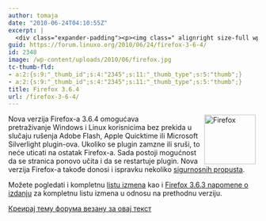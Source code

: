 ```yaml
---
author: tomaja
date: "2010-06-24T04:10:55Z"
excerpt: |
  <div class="expander-padding"><p><img class=" alignright size-full wp-image-2347" src="https://linuxo.org/wp-content/uploads/2010/06/firefox.jpg" alt="Firefox" title="Firefox" hspace="4" width="104" height="100" align="right" />Nova verzija Firefox-a&nbsp;3.6.4 omogućava pretraživanje&nbsp;Windows&nbsp;i Linux korisnicima bez prekida u slučaju&nbsp;ru&scaron;enja&nbsp;Adobe Flash, Apple Quicktime ili Microsoft Silverlight plugin-ova. Ukoliko se&nbsp;plugin zamzne ili sru&scaron;i, to neće uticati na ostatak&nbsp;Firefox-a. Sada postoji mogućnost da se stranica ponovo učita i da se restartuje plugin. Nova verzija Firefox-a&nbsp;takođe donosi i ispravku nekoliko&nbsp;<a href="http://www.mozilla.org/security/known-vulnerabilities/firefox36.html#firefox3.6.4">sigurnosnih propusta</a>.&nbsp;</p><p>Možete pogledati i kompletnu&nbsp;<a href="https://bugzilla.mozilla.org/buglist.cgi?quicksearch=ALL%20status1.9.2%3A.4-fixed">listu izmena</a>&nbsp;kao&nbsp;i&nbsp;<a href="3.6.3/releasenotes/">Firefox 3.6.3 napomene o izdanju</a> za kompletnu listu izmena u odnosu na prethodnu verziju. </p></div>
guid: https://forum.linuxo.org/2010/06/24/firefox-3-6-4/
id: 2348
image: /wp-content/uploads/2010/06/firefox.jpg
tc-thumb-fld:
- a:2:{s:9:"_thumb_id";s:4:"2345";s:11:"_thumb_type";s:5:"thumb";}
- a:2:{s:9:"_thumb_id";s:4:"2345";s:11:"_thumb_type";s:5:"thumb";}
title: Firefox 3.6.4
url: /firefox-3-6-4/
---
```

<div class="expander-padding">
  <p>
    <img class=" alignright size-full wp-image-2347" src="https://linuxo.org/wp-content/uploads/2010/06/firefox.jpg" alt="Firefox" title="Firefox" hspace="4" width="104" height="100" align="right" />Nova verzija Firefox-a&nbsp;3.6.4 omogućava pretraživanje&nbsp;Windows&nbsp;i Linux korisnicima bez prekida u slučaju&nbsp;ru&scaron;enja&nbsp;Adobe Flash, Apple Quicktime ili Microsoft Silverlight plugin-ova. Ukoliko se&nbsp;plugin zamzne ili sru&scaron;i, to neće uticati na ostatak&nbsp;Firefox-a. Sada postoji mogućnost da se stranica ponovo učita i da se restartuje plugin. Nova verzija Firefox-a&nbsp;takođe donosi i ispravku nekoliko&nbsp;<a href="http://www.mozilla.org/security/known-vulnerabilities/firefox36.html#firefox3.6.4">sigurnosnih propusta</a>.&nbsp;
  </p>
  
  <p>
    Možete pogledati i kompletnu&nbsp;<a href="https://bugzilla.mozilla.org/buglist.cgi?quicksearch=ALL%20status1.9.2%3A.4-fixed">listu izmena</a>&nbsp;kao&nbsp;i&nbsp;<a href="3.6.3/releasenotes/">Firefox 3.6.3 napomene o izdanju</a> za kompletnu listu izmena u odnosu na prethodnu verziju.
  </p>
</div>

<!--break-->

[Креирај тему форума везану за овај текст](https://linuxo.org/nova-tema-na-forumu/?se_pid=2348)